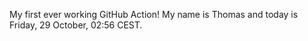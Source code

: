 My first ever working GitHub Action!
My name is Thomas and today is Friday, 29 October, 02:56 CEST. 
